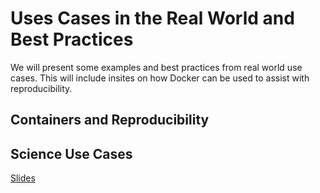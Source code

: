 # Uses Cases in the Real World and Best Practices

We will present some examples and best practices from real world use cases.  This will
include insites on how Docker can be used to assist with reproducibility.

## Containers and Reproducibility
## Science Use Cases
[Slides](SC_use_slides.pdf)
